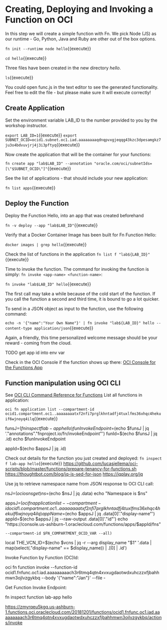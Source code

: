 # Creating, Deploying and Invoking a Function on OCI

In this step we will create a simple function with Fn. We pick Node (JS) as our runtime - Go, Python, Java and Ruby are other out of the box options.

`fn init --runtime node hello`{{execute}}

`cd hello`{{execute}}

Three files have been created in the new directory *hello*.

`ls`{{execute}}

You could open func.js in the text editor to see the generated functionality. Feel free to edit the file - but please make sure it will execute correctly!

## Create Application

Set the environment variable LAB_ID to the number provided to you by the workshop instructor.

`export LAB_ID=1`{{execute}}
`export SUBNET_OCID=ocid1.subnet.oc1.iad.aaaaaaaaqdnqpvxgjeqqg43kzc3dpesamgkz7ju3o4bdvuvjrj4j3i3pftyq`{{execute}}

Now create the application that will be the container for your functions:

`fn create app "lab$LAB_ID" --annotation "oracle.com/oci/subnetIds=[\"$SUBNET_OCID\"]"`{{execute}}

See the list of applications - that should include your new application:

`fn list apps`{{execute}}

## Deploy the Function

Deploy the Function Hello, into an app that was created beforehand

`fn -v deploy --app "lab$LAB_ID"`{{execute}}

Verify that a Docker Container Image has been built for Fn Function Hello:

`docker images | grep hello`{{execute}}

Check the list of functions in the application
`fn list f "lab${LAB_ID}"`{{execute}}

Time to invoke the function. The command for invoking the function is simply: `fn invoke <app-name> <function-name>`:

`fn invoke "lab$LAB_ID" hello`{{execute}}

The first call may take a while because of the cold start of the function. If you call the function a second and third time, it is bound to go a lot quicker. 

To send in a JSON object as input to the function, use the following command:

`echo -n '{"name":"Your Own Name"}' | fn invoke "lab${LAB_ID}" hello --content-type application/json`{{execute}}

Again, a friendly, this time personalized welcome message should be your reward - coming from the cloud.

TODO get app id into env var

Check in the OCI Console if the function shows up there:
[OCI Console for the Functions App](https://console.us-ashburn-1.oraclecloud.com/functions/apps/ocid1.fnapp.oc1.iad.aaaaaaaaahvgnhjlrvar7foio6qfqv7wql3x2fwmym4bih4kszmyrqeu5kgq/fns)

## Function manipulation using OCI CLI

See [OCI CLI Command Reference for Functions](https://docs.cloud.oracle.com/iaas/tools/oci-cli/2.8.0/oci_cli_docs/cmdref/fn.html)
List all functions in application:

`oci fn application list --compartment-id ocid1.compartment.oc1..aaaaaaaatxf2nfi7prglkhntadfj4tuxlfms36xhqc4hekuif6wjnoyq4ilq`{{execute}}

funsJ=$(fn inspect f lab-app hello)
funInvokeEndpoint=$(echo $funsJ | jq '."annotations"."fnproject.io/fn/invokeEndpoint"')
funId=$(echo $funsJ | jq .id)
echo $funInvokeEndpoint

appId=$(echo $appsJ | jq .id)


Check out details for the function you just created and deployed:
`fn inspect f lab-app hello`{{execute}}
https://github.com/lucasjellema/oci-scripts/blob/master/functions/prepare-tenancy-for-functions.sh
https://thoughtbot.com/blog/jq-is-sed-for-json
https://jqplay.org/jq

Use jq to retrieve namespace name from JSON response to OCI CLI call:

nsJ=$(oci os ns get)
ns=$(echo $nsJ | jq .data)
echo "Namespace is $ns"

appsJ=$(oci fn application list --compartment-id ocid1.compartment.oc1..aaaaaaaatxf2nfi7prglkhntadfj4tuxlfms36xhqc4hekuif6wjnoyq4ilq)
appName=$(echo $appsJ | jq .data[0]'."display-name"')
appId=$(echo $appsJ | jq --raw-output .data[0]'."id"')
echo "https://console.us-ashburn-1.oraclecloud.com/functions/apps/$appId/fns"



    --compartment-id $FN_COMPARTMENT_OCID_VAR --all)
  local THE_VCN_ID=$(echo $vcns | jq -r --arg display_name "$1" '.data | map(select(."display-name" == $display_name)) | .[0] | .id')

Invoke Function by Function (OC)Id:

oci fn function invoke --function-id ocid1.fnfunc.oc1.iad.aaaaaaaaach3r6tmq4qtn4xvxugdaotwdxuhczzxfjbahhmwn3ojlvzgykbq --body '{"name":"Jan"}' --file -


Get Function Invoke Endpoint:

fn inspect function lab-app hello


https://zmyrqeu5kgq.us-ashburn-1.functions.oci.oraclecloud.com/20181201/functions/ocid1.fnfunc.oc1.iad.aaaaaaaaach3r6tmq4qtn4xvxugdaotwdxuhczzxfjbahhmwn3ojlvzgykbq/actions/invoke

